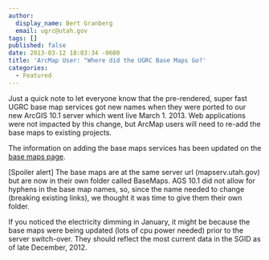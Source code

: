 ```yaml
---
author:
  display_name: Bert Granberg
  email: ugrc@utah.gov
tags: []
published: false
date: 2013-03-12 18:03:34 -0600
title: 'ArcMap User: "Where did the UGRC Base Maps Go?'
categories:
  - Featured
---
```

<p>Just a quick note to let everyone know that the pre-rendered, super fast UGRC base map services got new names when they were ported to our new ArcGIS 10.1 server which went live March 1. 2013. Web applications were not impacted by this change, but ArcMap users will need to re-add the base maps to existing projects.</p>
<p>The information on adding the base maps services has been updated on the <a href="{% link discover/index.html %}">base maps page</a>. </p>
<p>[Spoiler alert] The base maps are at the same server url (mapserv.utah.gov) but are now in their own folder called BaseMaps. AGS 10.1 did not allow for hyphens in the base map names, so, since the name needed to change (breaking existing links), we thought it was time to give them their own folder. </p>
<p>If you noticed the electricity dimming in January, it might be because the base maps were being updated (lots of cpu power needed) prior to the server switch-over. They should reflect the most current data in the SGID as of late December, 2012.</p>
